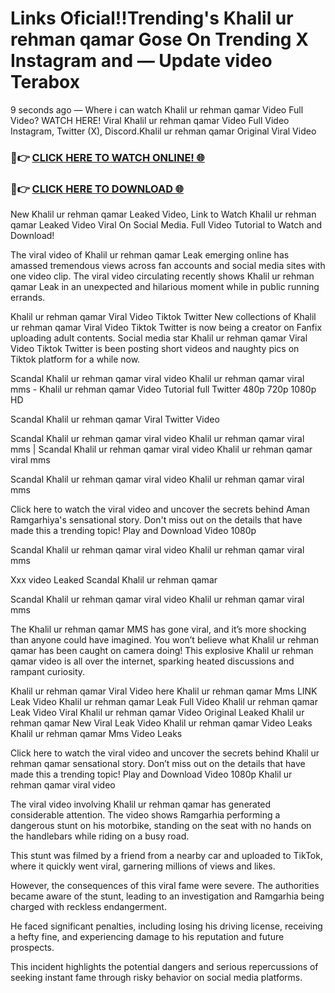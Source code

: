 # Links Oficial!!Trending's Khalil ur rehman qamar Gose On Trending X Instagram and — Update video Terabox

9 seconds ago — Where i can watch Khalil ur rehman qamar Video Full Video? WATCH HERE! Viral Khalil ur rehman qamar Video Full Video Instagram, Twitter (X), Discord.Khalil ur rehman qamar Original Viral Video

### 🔴👉 [CLICK HERE TO WATCH ONLINE! 🌐](https://nioki.today/viral-leaked-video-watch-free-online/)

### 🔴👉 [CLICK HERE TO DOWNLOAD 🌐](https://nioki.today/viral-leaked-video-watch-free-online/)

New Khalil ur rehman qamar Leaked Video, Link to Watch Khalil ur rehman qamar Leaked Video Viral On Social Media. Full Video Tutorial to Watch and Download!

The viral video of Khalil ur rehman qamar Leak emerging online has amassed tremendous views across fan accounts and social media sites with one video clip. The viral video circulating recently shows Khalil ur rehman qamar Leak in an unexpected and hilarious moment while in public running errands.

Khalil ur rehman qamar Viral Video Tiktok Twitter New collections of Khalil ur rehman qamar Viral Video Tiktok Twitter is now being a creator on Fanfix uploading adult contents. Social media star Khalil ur rehman qamar Viral Video Tiktok Twitter is been posting short videos and naughty pics on Tiktok platform for a while now.

Scandal Khalil ur rehman qamar viral video Khalil ur rehman qamar viral mms - Khalil ur rehman qamar Video Tutorial full Twitter 480p 720p 1080p HD

Scandal Khalil ur rehman qamar Viral Twitter Video

Scandal Khalil ur rehman qamar viral video Khalil ur rehman qamar viral mms | Scandal Khalil ur rehman qamar viral video Khalil ur rehman qamar viral mms

Scandal Khalil ur rehman qamar viral video Khalil ur rehman qamar viral mms

Click here to watch the viral video and uncover the secrets behind Aman Ramgarhiya's sensational story. Don't miss out on the details that have made this a trending topic! Play and Download Video 1080p

Scandal Khalil ur rehman qamar viral video Khalil ur rehman qamar viral mms

Xxx video Leaked Scandal Khalil ur rehman qamar

Scandal Khalil ur rehman qamar viral video Khalil ur rehman qamar viral mms

The Khalil ur rehman qamar MMS has gone viral, and it’s more shocking than anyone could have imagined. You won’t believe what Khalil ur rehman qamar has been caught on camera doing! This explosive Khalil ur rehman qamar video is all over the internet, sparking heated discussions and rampant curiosity.

Khalil ur rehman qamar Viral Video here Khalil ur rehman qamar Mms LINK Leak Video Khalil ur rehman qamar Leak Full Video Khalil ur rehman qamar Leak Video Viral Khalil ur rehman qamar Video Original Leaked Khalil ur rehman qamar New Viral Leak Video Khalil ur rehman qamar Video Leaks Khalil ur rehman qamar Mms Video Leaks

Click here to watch the viral video and uncover the secrets behind Khalil ur rehman qamar sensational story. Don’t miss out on the details that have made this a trending topic! Play and Download Video 1080p Khalil ur rehman qamar viral video

The viral video involving Khalil ur rehman qamar has generated considerable attention. The video shows Ramgarhia performing a dangerous stunt on his motorbike, standing on the seat with no hands on the handlebars while riding on a busy road.

This stunt was filmed by a friend from a nearby car and uploaded to TikTok, where it quickly went viral, garnering millions of views and likes.

However, the consequences of this viral fame were severe. The authorities became aware of the stunt, leading to an investigation and Ramgarhia being charged with reckless endangerment.

He faced significant penalties, including losing his driving license, receiving a hefty fine, and experiencing damage to his reputation and future prospects.

This incident highlights the potential dangers and serious repercussions of seeking instant fame through risky behavior on social media platforms.
